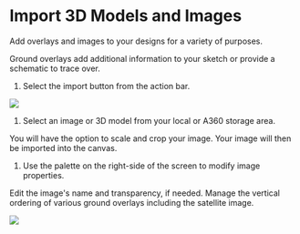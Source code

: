 # Import 3D Models and Images

Add overlays and images to your designs for a variety of purposes.
 

Ground overlays add additional information to your sketch or provide a schematic to trace over.

1. Select the import button from the action bar.

![](Images/GUID-F99E78AA-D9C8-4F3F-BEC8-D97AA9F6FAE6-low.png)

1. Select an image or 3D model from your local or A360 storage area.

You will have the option to scale and crop your image. Your image will then be imported into the canvas.

1. Use the palette on the right-side of the screen to modify image properties.

Edit the image's name and transparency, if needed. Manage the vertical ordering of various ground overlays including the satellite image.

![](Images/GUID-B1CE5D3F-BA12-477D-842D-6E74ADE9FD8C-low.png)
